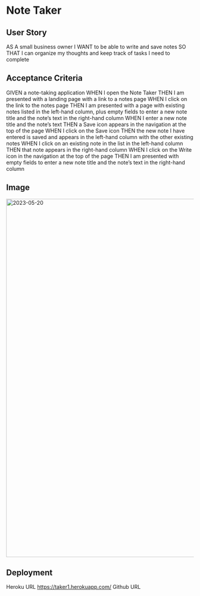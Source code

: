 # Note Taker 

## User Story
AS A small business owner
I WANT to be able to write and save notes
SO THAT I can organize my thoughts and keep track of tasks I need to complete

##  Acceptance Criteria
GIVEN a note-taking application
WHEN I open the Note Taker
THEN I am presented with a landing page with a link to a notes page
WHEN I click on the link to the notes page
THEN I am presented with a page with existing notes listed in the left-hand column, plus empty fields to enter a new note title and the note’s text in the right-hand column
WHEN I enter a new note title and the note’s text
THEN a Save icon appears in the navigation at the top of the page
WHEN I click on the Save icon
THEN the new note I have entered is saved and appears in the left-hand column with the other existing notes
WHEN I click on an existing note in the list in the left-hand column
THEN that note appears in the right-hand column
WHEN I click on the Write icon in the navigation at the top of the page
THEN I am presented with empty fields to enter a new note title and the note’s text in the right-hand column

## Image
<img width="960" alt="2023-05-20" src="https://github.com/LatinLady/Note-Taker/assets/118027404/211f80fb-c249-4d51-b536-7f2459c24e97">

## Deployment
Heroku URL https://taker1.herokuapp.com/
Github URL 


